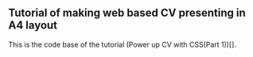 ## Tutorial of making web based CV presenting in A4 layout

This is the code base of the tutorial (Power up CV with CSS(Part 1))[].
